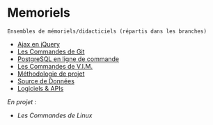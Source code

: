 # Memoriels
	Ensembles de mémoriels/didacticiels (répartis dans les branches)

* [Ajax en jQuery](https://github.com/YlrahcPlay/Memo/tree/Ajax)
* [Les Commandes de Git](https://github.com/YlrahcPlay/Memo/tree/Git)
* [PostgreSQL en ligne de commande](https://github.com/YlrahcPlay/Memo/tree/PostgreSQL)
* [Les Commandes de V.I.M.](https://github.com/YlrahcPlay/Memo/tree/Vim)
* [Méthodologie de projet](https://github.com/YlrahcPlay/Memo/tree/Projet)
* [Source de Données](https://github.com/YlrahcPlay/Memo/tree/Data)
* [Logiciels & APIs](https://github.com/YlrahcPlay/Memo/tree/Logiciel)


_En projet :_
* _Les Commandes de Linux_
